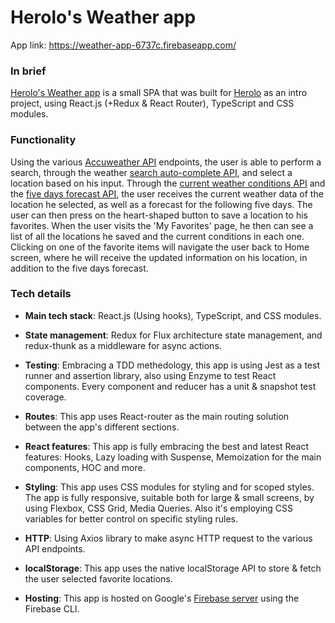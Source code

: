 # Herolo's Weather app

App link: https://weather-app-6737c.firebaseapp.com/

### In brief

[Herolo's Weather app](<https://github.com/EliTu/Eliad-Tuksher-10-10-2019>) is a small SPA that was built for [Herolo](<https://herolo.co.il>) as an intro project, using React.js (+Redux & React Router), TypeScript and CSS modules.

### Functionality

Using the various [Accuweather API](<https://developer.accuweather.com>) endpoints, the user is able to perform a search, through the weather [search auto-complete API](<https://developer.accuweather.com/accuweather-locations-api/apis/get/locations/v1/cities/autocomplete>), and select a location based on his input. Through the [current weather conditions API](<https://developer.accuweather.com/accuweather-current-conditions-api/apis/get/currentconditions/v1/%7BlocationKey%7D>) and the [five days forecast API](<https://developer.accuweather.com/accuweather-forecast-api/apis/get/forecasts/v1/daily/5day/%7BlocationKey%7D>), the user receives the current weather data of the location he selected, as well as a forecast for the following five days. The user can then press on the heart-shaped button to save a location to his favorites. When the user visits the 'My Favorites' page, he then can see a list of all the locations he saved and the current conditions in each one. Clicking on one of the favorite items will navigate the user back to Home screen, where he will receive the updated information on his location, in addition to the five days forecast.

### Tech details

* **Main tech stack**: React.js (Using hooks), TypeScript, and CSS modules.

* **State management**: Redux for Flux architecture state management, and redux-thunk as a middleware for async actions.

* **Testing**: Embracing a TDD methedology, this app is using Jest as a test runner and assertion library, also using Enzyme to test React components. Every component and reducer has a unit & snapshot test coverage.

* **Routes**: This app uses React-router as the main routing solution between the app's different sections.

* **React features**: This app is fully embracing the best and latest React features: Hooks, Lazy loading with Suspense, Memoization for the main components, HOC and more.

* **Styling**: This app uses CSS modules for styling and for scoped styles. The app is fully responsive, suitable both for large & small screens, by using Flexbox, CSS Grid, Media Queries. Also it's employing CSS variables for better control on specific styling rules.

* **HTTP**: Using Axios library to make async HTTP request to the various API endpoints.

* **localStorage**: This app uses the native localStorage API to store & fetch the user selected favorite locations.

* **Hosting**: This app is hosted on Google's [Firebase server](<https://firebase.google.com>) using the Firebase CLI.
